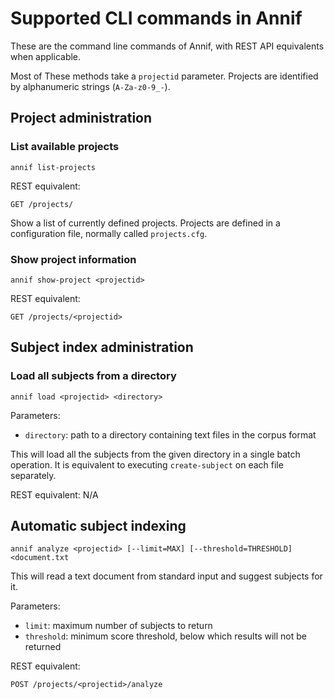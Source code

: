 # Supported CLI commands in Annif

These are the command line commands of Annif, with REST API equivalents when
applicable.

Most of These methods take a `projectid` parameter. Projects are
identified by alphanumeric strings (`A-Za-z0-9_-`).

## Project administration

### List available projects

    annif list-projects

REST equivalent: 

    GET /projects/

Show a list of currently defined projects. Projects are defined in a
configuration file, normally called `projects.cfg`.

### Show project information

    annif show-project <projectid>

REST equivalent:

    GET /projects/<projectid>

## Subject index administration

### Load all subjects from a directory

    annif load <projectid> <directory>

Parameters:
* `directory`: path to a directory containing text files in the corpus format

This will load all the subjects from the given directory in a single batch
operation. It is equivalent to executing `create-subject` on each file
separately.

REST equivalent: N/A

## Automatic subject indexing

    annif analyze <projectid> [--limit=MAX] [--threshold=THRESHOLD] <document.txt

This will read a text document from standard input and suggest subjects for
it.

Parameters:
* `limit`: maximum number of subjects to return
* `threshold`: minimum score threshold, below which results will not be returned

REST equivalent:

    POST /projects/<projectid>/analyze